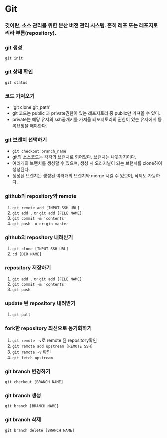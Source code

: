 # Git

### 깃이란, 소스 관리를 위한 분산 버전 관리 시스템. 흔히 레포 또는 레포지토리라 부름(repository).

### git 생성

`git init`

### git 상태 확인

`git status`

### 코드 가져오기

- 'git clone git_path'
- git 코드는 public 과 private권한이 있는 레포지토리 중 public만 가져올 수 있다.
- private는 해당 유저의 ssh공개키를  가져올 레포지토리의 권한이 있는 유저에게 등록요청을 해야한다.

### git 브랜치 선택하기

- `git checkout branch_name`
- git의 소스코드는 각각의 브랜치로 되어있다. 브랜치는 나뭇가지이다. 
- 여러개의 브랜치를 생성할 수 있으며, 생성 시 오리지널이 되는 브랜치를 clone하여 생성된다.
- 생성된 브랜치는 생성된 여러개의 브랜치와 merge 시킬 수 있으며, 삭제도 가능하다.

### github의 repository와 remote

1.  `git remote add [INPUT SSH URL]`
2.  `git add .` or `git add [FILE NAME]`
3.  `git commit -m 'contents'`
4.  `git push -u origin master`

### github의 repository 내려받기

1.  `git clone [INPUT SSH URL]`
2.  `cd [DIR NAME]`

### repository 저장하기

1.  `git add .` or `git add [FILE NAME]`
2.  `git commit -m 'contents'`
3.  `git push`

### update 된 repository 내려받기

1.  `git pull`

### fork한 repository 최신으로 동기화하기

1.  `git remote -v`로 remote 된 repository확인
2.  `git remote add upstream [REMOTE SSH]`
3.  `git remote -v` 확인
4.  `git fetch upstream`

### git branch 변경하기

`git checkout [BRANCH NAME]`

### git branch 생성

`git branch [BRANCH NAME]`

### git branch 삭제

`git branch delete [BRANCH NAME]`



